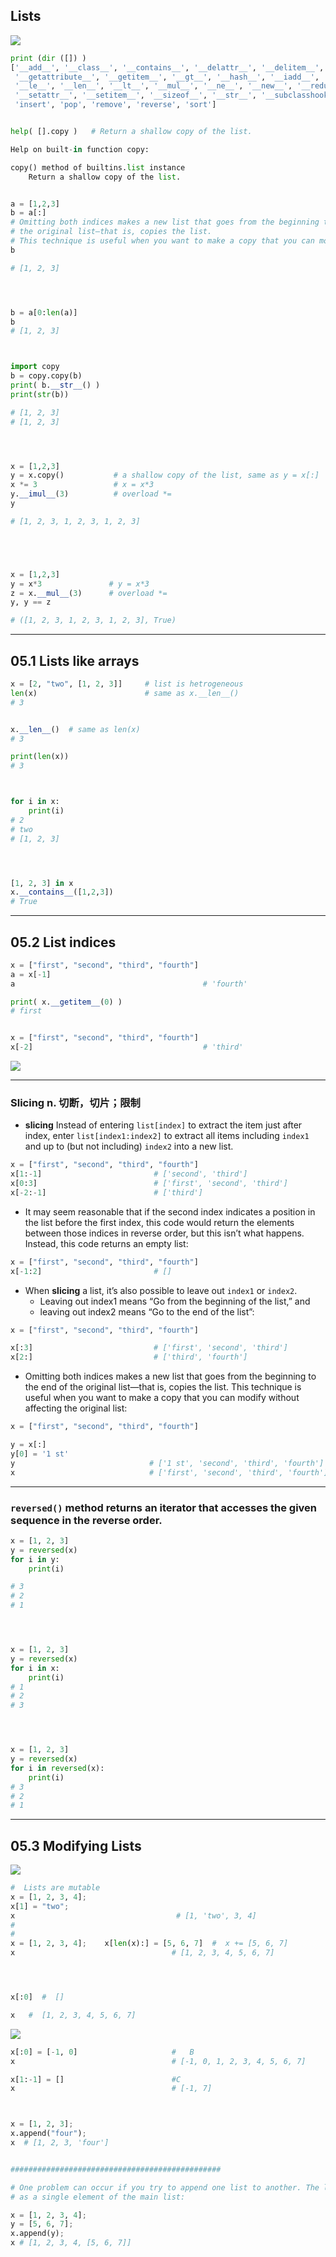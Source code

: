 ## Lists

![](img/2021-02-15-22-36-35.png)

```py
print (dir ([]) )
['__add__', '__class__', '__contains__', '__delattr__', '__delitem__', '__dir__', '__doc__', '__eq__', '__format__', '__ge__',
 '__getattribute__', '__getitem__', '__gt__', '__hash__', '__iadd__', '__imul__', '__init__', '__init_subclass__', '__iter__', 
 '__le__', '__len__', '__lt__', '__mul__', '__ne__', '__new__', '__reduce__', '__reduce_ex__', '__repr__', '__reversed__', '__rmul__', 
 '__setattr__', '__setitem__', '__sizeof__', '__str__', '__subclasshook__', 'append', 'clear', 'copy', 'count', 'extend', 'index', 
 'insert', 'pop', 'remove', 'reverse', 'sort']


help( [].copy )   # Return a shallow copy of the list.

Help on built-in function copy:

copy() method of builtins.list instance
    Return a shallow copy of the list.


a = [1,2,3]
b = a[:]  
# Omitting both indices makes a new list that goes from the beginning to the end of 
# the original list—that is, copies the list. 
# This technique is useful when you want to make a copy that you can modify without affecting the original list:
b

# [1, 2, 3]




b = a[0:len(a)]
b
# [1, 2, 3]



import copy
b = copy.copy(b)
print( b.__str__() )
print(str(b))

# [1, 2, 3]
# [1, 2, 3]




x = [1,2,3]
y = x.copy()           # a shallow copy of the list, same as y = x[:]
x *= 3                 # x = x*3
y.__imul__(3)          # overload *= 
y

# [1, 2, 3, 1, 2, 3, 1, 2, 3]





x = [1,2,3]
y = x*3               # y = x*3   
z = x.__mul__(3)      # overload *= 
y, y == z

# ([1, 2, 3, 1, 2, 3, 1, 2, 3], True)
```

---

## 05.1 Lists like arrays


```py
x = [2, "two", [1, 2, 3]]     # list is hetrogeneous
len(x)                        # same as x.__len__()
# 3


x.__len__()  # same as len(x)
# 3

print(len(x))
# 3



for i in x:
    print(i)
# 2
# two
# [1, 2, 3]




[1, 2, 3] in x  
x.__contains__([1,2,3])
# True
```


---


##  05.2 List indices

```py
x = ["first", "second", "third", "fourth"]
a = x[-1]
a                                          # 'fourth'

print( x.__getitem__(0) )
# first


x = ["first", "second", "third", "fourth"]
x[-2]                                      # 'third'
```

![](img/2021-02-15-22-21-21.png)

---

### Slicing n. 切断，切片；限制

- **slicing** Instead of entering `list[index]` to extract the item just after index, enter `list[index1:index2]` 
  to extract all items including `index1` and up to (but not including) `index2` into a new list.

```py
x = ["first", "second", "third", "fourth"]    
x[1:-1]                         # ['second', 'third']
x[0:3]                          # ['first', 'second', 'third']
x[-2:-1]                        # ['third']
```


- It may seem reasonable that if the second index indicates a position in the list before the first index, 
  this code would return the elements between those indices in reverse order, 
  but this isn’t what happens. Instead, this code returns an empty list:

```py
x = ["first", "second", "third", "fourth"]    
x[-1:2]                         # []
```


- When **slicing** a list, it’s also possible to leave out `index1` or `index2`. 
  - Leaving out index1 means “Go from the beginning of the list,” and 
  - leaving out index2 means “Go to the end of the list”:

```py
x = ["first", "second", "third", "fourth"]    

x[:3]                           # ['first', 'second', 'third']
x[2:]                           # ['third', 'fourth']
```


- Omitting both indices makes a new list that goes from the beginning to the end of the original list—that is, 
  copies the list. This technique is useful when you want to make a copy that you can modify 
  without affecting the original list:

```py
x = ["first", "second", "third", "fourth"]

y = x[:]
y[0] = '1 st'
y                              # ['1 st', 'second', 'third', 'fourth']
x                              # ['first', 'second', 'third', 'fourth']
```

---

### `reversed()` method returns an iterator that accesses the given sequence in the reverse order.

```py
x = [1, 2, 3]
y = reversed(x)
for i in y:
    print(i)

# 3
# 2
# 1




x = [1, 2, 3]
y = reversed(x)
for i in x:
    print(i)
# 1
# 2
# 3




x = [1, 2, 3]
y = reversed(x)
for i in reversed(x):
    print(i)
# 3
# 2
# 1
```

-----

## 05.3 Modifying Lists

![](img/2021-02-15-23-05-39.png)

```py
#  Lists are mutable
x = [1, 2, 3, 4];   
x[1] = "two";   
x                                    # [1, 'two', 3, 4]
# 
# 
x = [1, 2, 3, 4];    x[len(x):] = [5, 6, 7]  #  x += [5, 6, 7] 
x                                   # [1, 2, 3, 4, 5, 6, 7]




x[:0]  #  []

x   #  [1, 2, 3, 4, 5, 6, 7]
```



![](img/2021-02-15-23-23-42.png)


```py
x[:0] = [-1, 0]                     #   B
x                                   # [-1, 0, 1, 2, 3, 4, 5, 6, 7]

x[1:-1] = []                        #C 
x                                   # [-1, 7]



x = [1, 2, 3]; 
x.append("four"); 
x  # [1, 2, 3, 'four']


###############################################

# One problem can occur if you try to append one list to another. The list gets appended 
# as a single element of the main list:

x = [1, 2, 3, 4];  
y = [5, 6, 7]; 
x.append(y); 
x # [1, 2, 3, 4, [5, 6, 7]]
```

